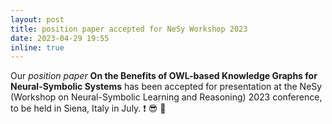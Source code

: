 ```yaml
---
layout: post
title: position paper accepted for NeSy Workshop 2023
date: 2023-04-29 19:55
inline: true
---
```


Our *position paper* **On the Benefits of OWL-based Knowledge Graphs for Neural-Symbolic Systems** has been accepted for presentation at the NeSy (Workshop on Neural-Symbolic Learning and Reasoning) 2023 conference, to be held in Siena, Italy in July. :heavy_exclamation_mark: :sunglasses: :wine_glass:


